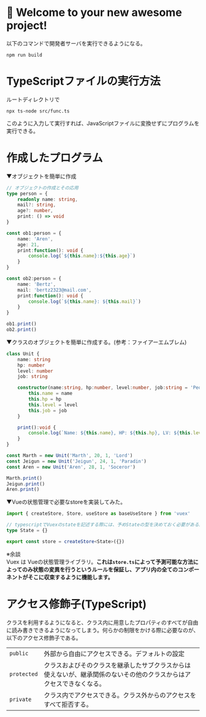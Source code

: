 # 🚀 Welcome to your new awesome project!

以下のコマンドで開発者サーバを実行できるようになる。

```
npm run build
```

# TypeScriptファイルの実行方法

ルートディレクトリで

```
npx ts-node src/func.ts
```

このように入力して実行すれば、JavaScriptファイルに変換せずにプログラムを実行できる。

# 作成したプログラム

▼オブジェクトを簡単に作成

```typescript
// オブジェクトの作成とその応用
type person = { 
    readonly name: string,
    mail?: string,
    age?: number,
    print: () => void
}

const ob1:person = {
    name: 'Aren',
    age: 21,
    print:function(): void {
        console.log(`${this.name}:${this.age}`)
    }
}

const ob2:person = {
    name: 'Bertz',
    mail: 'bertz2323@mail.com',
    print:function(): void {
        console.log(`${this.name}: ${this.mail}`)
    }
}

ob1.print()
ob2.print()
```

▼クラスのオブジェクトを簡単に作成する。(参考：ファイアーエムブレム)

```typescript
class Unit {
    name: string
    hp: number
    level: number
    job: string

    constructor(name:string, hp:number, level:number, job:string = 'People') {
        this.name = name
        this.hp = hp
        this.level = level
        this.job = job
    }

    print():void {
        console.log(`Name: ${this.name}, HP: ${this.hp}, LV: ${this.level}, JOB: ${this.job}`)
    }
}

const Marth = new Unit('Marth', 20, 1, 'Lord')
const Jeigun = new Unit('Jeigun', 24, 1, 'Paradin')
const Aren = new Unit('Aren', 28, 1, 'Soceror')

Marth.print()
Jeigun.print()
Aren.print()
```

▼Vueの状態管理で必要なstoreを実装してみた。

```typescript
import { createStore, Store, useStore as baseUseStore } from 'vuex'

// typescriptでVuexのstateを記述する際には、予めStateの型を決めておく必要がある。
type State = {}

export const store = createStore<State>({})
```

※余談<br>
Vuex は Vueの状態管理ライブラリ。**これは`store.ts`によって予測可能な方法によってのみ状態の変異を行うというルールを保証し、アプリ内の全てのコンポーネントがそこに収束するように機能します。**

# アクセス修飾子(TypeScript)

クラスを利用するようになると、クラス内に用意したプロパティのすべてが自由に読み書きできるようになってしまう。何らかの制限をかける際に必要なのが、以下のアクセス修飾子である。

|   |   |
| :-- | :-- |
|`public` | 外部から自由にアクセスできる。デフォルトの設定 |
| `protected` | クラスおよびそのクラスを継承したサブクラスからは使えないが、継承関係のないその他のクラスからはアクセスできなくなる。 |
| `private` | クラス内でアクセスできる。クラス外からのアクセスをすべて拒否する。 |